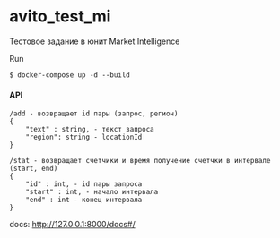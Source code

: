 # avito_test_mi
Тестовое задание в юнит Market Intelligence

Run

````
$ docker-compose up -d --build
````

#### API
```
/add - возвращает id пары (запрос, регион)
{
    "text" : string, - текст запроса
    "region": string - locationId
}

/stat - возвращает счетчики и время получение счетчки в интервале (start, end)
{
    "id" : int, - id пары запроса
    "start" : int, - начало интервала
    "end" : int - конец интервала
}
```

docs: http://127.0.0.1:8000/docs#/